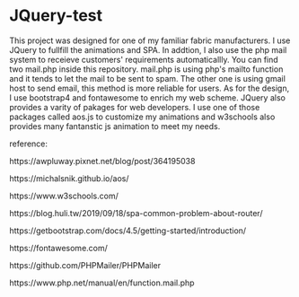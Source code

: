 # JQuery-test
This project was designed for one of my familiar fabric manufacturers. I use JQuery to fullfill the animations and SPA. In addtion, I also use the php mail system to receieve customers' requirements automaticallly. You can find two mail.php inside this repository. mail.php is using php's mailto function and it tends to let the mail to be sent to spam. The other one is using gmail host to send email, this method is more reliable for users. As for the design, I use bootstrap4 and fontawesome to enrich my web scheme. JQuery also provides a varity of pakages for web developers. I use one of those packages called aos.js to customize my animations and w3schools also provides many fantanstic js animation to meet my needs.

<p>reference:</P>
<p>https://awpluway.pixnet.net/blog/post/364195038</P>
<p>https://michalsnik.github.io/aos/</p>
<p>https://www.w3schools.com/</p>
<p>https://blog.huli.tw/2019/09/18/spa-common-problem-about-router/</P>
<p>https://getbootstrap.com/docs/4.5/getting-started/introduction/</P>
<p>https://fontawesome.com/</P>
<p>https://github.com/PHPMailer/PHPMailer</P>
<p>https://www.php.net/manual/en/function.mail.php</P>
